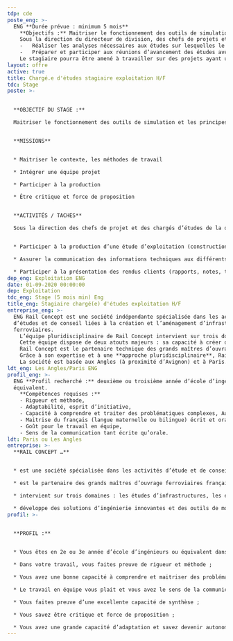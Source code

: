 ```yaml
---
tdp: cde
poste_eng: >-
  ENG **Durée prévue : minimum 5 mois**  
    **Objectifs :** Maitriser le fonctionnement des outils de simulation et les principes de l’exploitation ferroviaire de façon à assister les chefs de projet de la division exploitation dans le cadre des études d’exploitation qu’ils pilotent pour le compte de nos clients (SNCF Réseau, AOT, …).  
    Sous la direction du directeur de division, des chefs de projets et des ingénieurs, les missions seront de :  
    -	Réaliser les analyses nécessaires aux études sur lesquelles le stagiaire sera impliquée en coordination avec chacun des chefs de projet. En début de stage, le stagiaire sera encadré et formé par les chefs de projet, l’objectif étant qu’il puisse gagner en autonomie au fur et mesure des études réalisées,
    -	Préparer et participer aux réunions d’avancement des études avec le maitre d’ouvrage.  
    Le stagiaire pourra être amené à travailler sur des projets ayant une composante socio-économique (prévision de trafic, étude de la demande, étude territoriale) ou infrastructure.
layout: offre
active: true
title: Chargé.e d'études stagiaire exploitation H/F
tdc: Stage
poste: >-
  

  **OBJECTIF DU STAGE :**

  Maitriser le fonctionnement des outils de simulation et les principes de l’exploitation ferroviaire, de façon à assister les chefs de projet de la division exploitation dans le cadre des études qu’ils pilotent pour le compte de nos clients (SNCF Réseau, AOT, …). Le stage peut se dérouler au sein du siège de l’entreprise aux Angles (proche Avignon) ou au sein de nos locaux à Paris.


  **MISSIONS** 


  * Maitriser le contexte, les méthodes de travail 

  * Intégrer une équipe projet

  * Participer à la production 

  * Être critique et force de proposition 


  **ACTIVITÉS / TACHES**

  Sous la direction des chefs de projet et des chargés d’études de la division exploitation, les activités auxquelles prendra part le stagiaire sont principalement : 


  * Participer à la production d’une étude d’exploitation (construction de grille, évaluation d’un plan de transport, analyses de régularité, …)

  * Assurer la communication des informations techniques aux différents intervenants du projet en accord avec le chef de projet

  * Participer à la présentation des rendus clients (rapports, notes, tableaux, schémas, comptes-rendus)
dep_eng: Exploitation ENG
date: 01-09-2020 00:00:00
dep: Exploitation
tdc_eng: Stage (5 mois min) Eng
title_eng: Stagiaire chargé(e) d'études exploitation H/F
entreprise_eng: >-
  ENG Rail Concept est une société indépendante spécialisée dans les activités
  d’études et de conseil liées à la création et l’aménagement d’infrastructures
  ferroviaires.  
    L’équipe pluridisciplinaire de Rail Concept intervient sur trois domaines : **les études d’infrastructures, les études d’exploitation/sécurité et les études économiques.**  
    Cette équipe dispose de deux atouts majeurs : sa capacité à créer des outils experts, puissants et innovants grâce à son département informatique et son approche collaborative orientée vers les besoins de ses clients.  
    Rail Concept est le partenaire technique des grands maîtres d’ouvrages ferroviaires pour imaginer et concevoir avec eux l’avenir du ferroviaire (Etats, SNCF Réseau, AOT, …). Elle développe des **solutions d’ingénierie réellement innovantes** et des outils de modélisation qui permettent d’anticiper les répercussions de chaque décision.  
    Grâce à son expertise et à une **approche pluridisciplinaire**, Rail Concept intervient à tous les stades de la conception des infrastructures ferroviaires : définition des besoins, prévision de trafic, optimisation des capacités d’infrastructure, amélioration des infrastructures ferroviaires y compris la création d’infrastructures nouvelles, évaluation du coût d’un projet (coûts d’investissement, coûts d’exploitation et coûts de maintenance), montages contractuels financiers et juridiques, pilotage de projets, gestion des coûts.  
    La société est basée aux Angles (à proximité d’Avignon) et à Paris.
ldt_eng: Les Angles/Paris ENG
profil_eng: >-
  ENG **Profil recherché :** deuxième ou troisième année d’école d’ingénieur ou
  équivalent.  
    **Compétences requises :**
    - Rigueur et méthode,
    - Adaptabilité, esprit d’initiative,
    - Capacité à comprendre et traiter des problématiques complexes, Autonomie,
    - Maitrise du français (langue maternelle ou bilingue) écrit et oral,
    - Goût pour le travail en équipe,
    - Sens de la communication tant écrite qu’orale.
ldt: Paris ou Les Angles
entreprise: >-
  **RAIL CONCEPT …**


  * est une société spécialisée dans les activités d’étude et de conseil liées à la création et l’aménagement d’infrastructures ferroviaires,

  * est le partenaire des grands maîtres d’ouvrage ferroviaires français et étranger pour imaginer et concevoir l’avenir du ferroviaire,

  * intervient sur trois domaines : les études d’infrastructures, les études d’exploitation et les études économiques,

  * développe des solutions d’ingénierie innovantes et des outils de modélisations techniques et économiques.
profil: >-
  

  **PROFIL :**


  * Vous êtes en 2e ou 3e année d’école d’ingénieurs ou équivalent dans le domaine des transports ;

  * Dans votre travail, vous faites preuve de rigueur et méthode ;

  * Vous avez une bonne capacité à comprendre et maitriser des problématiques complexes ;

  * Le travail en équipe vous plait et vous avez le sens de la communication, tant écrite qu’orale ;

  * Vous faites preuve d’une excellente capacité de synthèse ; 

  * Vous savez être critique et force de proposition ; 

  * Vous avez une grande capacité d’adaptation et savez devenir autonome rapidement.
---
```

